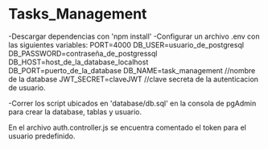 # Tasks_Management
-Descargar dependencias con 'npm install'
-Configurar un archivo .env con las siguientes variables: 
      PORT=4000
      DB_USER=usuario_de_postgresql
      DB_PASSWORD=contraseña_de_postgressql
      DB_HOST=host_de_la_database_localhost
      DB_PORT=puerto_de_la_database
      DB_NAME=task_management //nombre de la database
      JWT_SECRET=claveJWT //clave secreta de la autenticacion de usuario.

-Correr los script ubicados en 'database/db.sql' en la consola de pgAdmin para crear la database, tablas y usuario.

En el archivo auth.controller.js se encuentra comentado el token para el usuario predefinido.
